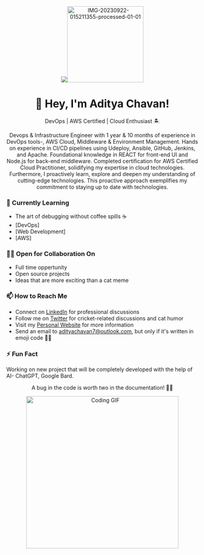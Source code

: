 <div align="center">
  <img src="<a href="https://ibb.co/wpBnbzh"><img src="https://i.ibb.co/wpBnbzh/IMG-20230922-015211355-processed-01-01.jpg" alt="IMG-20230922-015211355-processed-01-01" border="0" alt="Aditya Chavan" width="200"/> </a>
  <h1>👋 Hey, I'm Aditya Chavan!</h1>
  <p>DevOps | AWS Certified | Cloud Enthusiast 🏝️</p>
  <p>Devops & Infrastructure Engineer with 1 year & 10 months of experience in DevOps tools-, AWS Cloud,
Middleware & Environment Management. Hands on experience in CI/CD pipelines using Udeploy, Ansible,
GitHub, Jenkins, and Apache. Foundational knowledge in REACT for front-end UI and Node.js for back-end
middleware. Completed certification for AWS Certified Cloud Practitioner, solidifying my expertise in cloud
technologies. Furthermore, I proactively learn, explore and deepen my understanding of cutting-edge
technologies. This proactive approach exemplifies my commitment to staying up to date with technologies.</p>
</div>

### 🌱 Currently Learning
- The art of debugging without coffee spills ☕
- [DevOps]
- [Web Development]
- [AWS]

### 👯‍♂️ Open for Collaboration On
- Full time oppertunity
- Open source projects
- Ideas that are more exciting than a cat meme

### 📫 How to Reach Me
- Connect on [LinkedIn](https://www.linkedin.com/in/adityachavan27) for professional discussions
- Follow me on [Twitter](https://twitter.com/moodyadii) for cricket-related discussions and cat humor
- Visit my [Personal Website](https://adityachavan.xyz) for more information
- Send an email to adityachavan7@outlook.com, but only if it's written in emoji code 📧🤖

### ⚡ Fun Fact
Working on new project that will be completely developed with the help of AI- ChatGPT, Google Bard.

<div align="center">
  <p>A bug in the code is worth two in the documentation! 🐛📖</p>
  <img src="https://your-animated-gif-url.com/your-animated-gif.gif" alt="Coding GIF" width="400"/>
</div>
